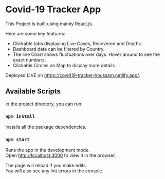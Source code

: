# Covid-19 Tracker App

This Project is built using mainly React.js. 

Here are some key features:

- Clickable tabs displaying Live Cases, Recovered and Deaths.
- Dashboard data can be filtered by Country.
- The line Chart shows fluctuations over days. Hover around to see the exact numbers.
- Clickable Circles on Map to display more details

Deployed LIVE on https://covid19-tracker-houssam.netlify.app/.

## Available Scripts

In the project directory, you can run:

### `npm install`

Installs all the package dependencies.

### `npm start`

Runs the app in the development mode.\
Open [http://localhost:3000](http://localhost:3000) to view it in the browser.

The page will reload if you make edits.\
You will also see any lint errors in the console.

